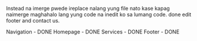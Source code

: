 Instead na imerge pwede ireplace nalang yung file nato kase kapag naimerge maghahalo lang yung code na inedit ko sa lumang code. done edit footer and contact us.

Navigation - DONE
Homepage - DONE
Services - DONE
Footer - DONE
